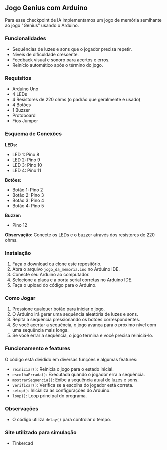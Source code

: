 ## Jogo Genius com Arduino

Para esse checkpoint de IA implementamos um jogo de memória semlhante ao jogo "Genius" usando o Arduino.

### Funcionalidades

- Sequências de luzes e sons que o jogador precisa repetir.
- Níveis de dificuldade crescente.
- Feedback visual e sonoro para acertos e erros.
- Reinício automático após o término do jogo.

### Requisitos

- Arduino Uno
- 4 LEDs
- 4 Resistores de 220 ohms (o padrão que geralmente é usado)
- 4 Botões
- 1 Buzzer
- Protoboard
- Fios Jumper

### Esquema de Conexões

**LEDs:**

- LED 1: Pino 8
- LED 2: Pino 9
- LED 3: Pino 10
- LED 4: Pino 11

**Botões:**

- Botão 1: Pino 2
- Botão 2: Pino 3
- Botão 3: Pino 4
- Botão 4: Pino 5

**Buzzer:**

- Pino 12

**Observação:** Conecte os LEDs e o buzzer através dos resistores de 220 ohms.

### Instalação

1. Faça o download ou clone este repositório.
2. Abra o arquivo `jogo_da_memoria.ino` no Arduino IDE.
3. Conecte seu Arduino ao computador.
4. Selecione a placa e a porta serial corretas no Arduino IDE.
5. Faça o upload do código para o Arduino.

### Como Jogar

1. Pressione qualquer botão para iniciar o jogo.
2. O Arduino irá gerar uma sequência aleatória de luzes e sons.
3. Repita a sequência pressionando os botões correspondentes.
4. Se você acertar a sequência, o jogo avança para o próximo nível com uma sequência mais longa.
5. Se você errar a sequência, o jogo termina e você precisa reiniciá-lo.

### Funcionamento e features

O código está dividido em diversas funções e algumas features:

- `reiniciar()`: Reinicia o jogo para o estado inicial.
- `escolhaErrada()`: Executada quando o jogador erra a sequência.
- `mostrarSequencia()`: Exibe a sequência atual de luzes e sons.
- `verificar()`: Verifica se a escolha do jogador está correta.
- `setup()`: Inicializa as configurações do Arduino.
- `loop()`: Loop principal do programa.

### Observações

- O código utiliza `delay()` para controlar o tempo.

### Site utilizado para simulação

- Tinkercad


